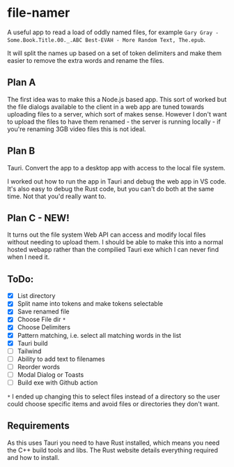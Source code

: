 # file-namer

A useful app to read a load of oddly named files, for example `Gary Gray - Some.Book.Title.00._.ABC Best-EVAH - More Random Text, The.epub`.

It will split the names up based on a set of token delimiters and make them easier to remove the extra words and rename the files.

## Plan A
The first idea was to make this a Node.js based app.  This sort of worked but the file dialogs available to the client in a web app are tuned towards uploading files to a server, which sort of makes sense.  However I don't want to upload the files to have them renamed - the server is running locally - if you're renaming 3GB video files this is not ideal.

## Plan B
Tauri.  Convert the app to a desktop app with access to the local file system.

I worked out how to run the app in Tauri and debug the web app in VS code.  It's also easy to debug the Rust code, but you can't do both at the same time.  Not that you'd really want to.

## Plan C - NEW!
It turns out the file system Web API can access and modify local files without needing to upload them.  I should be able to make this into a normal hosted webapp rather than the compilied Tauri exe which I can never find when I need it.

## ToDo:

- [x] List directory
- [x] Split name into tokens and make tokens selectable
- [x] Save renamed file 
- [x] Choose File dir `*`
- [x] Choose Delimiters
- [x] Pattern matching, i.e. select all matching words in the list
- [x] Tauri build
- [ ] Tailwind
- [ ] Ability to add text to filenames
- [ ] Reorder words
- [ ] Modal Dialog or Toasts
- [ ] Build exe with Github action

`*` I ended up changing this to select files instead of a directory so the user could choose specific items and avoid files or directories they don't want.

## Requirements
As this uses Tauri you need to have Rust installed, which means you need the C++ build tools and libs.  The Rust website details everything required and how to install.
